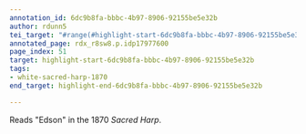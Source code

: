 ```yaml
---
annotation_id: 6dc9b8fa-bbbc-4b97-8906-92155be5e32b
author: rdunn5
tei_target: "#range(#highlight-start-6dc9b8fa-bbbc-4b97-8906-92155be5e32b, #highlight-end-6dc9b8fa-bbbc-4b97-8906-92155be5e32b)"
annotated_page: rdx_r8sw8.p.idp17977600
page_index: 51
target: highlight-start-6dc9b8fa-bbbc-4b97-8906-92155be5e32b
tags:
- white-sacred-harp-1870
end_target: highlight-end-6dc9b8fa-bbbc-4b97-8906-92155be5e32b

---
```

Reads "Edson" in the 1870 *Sacred Harp*.